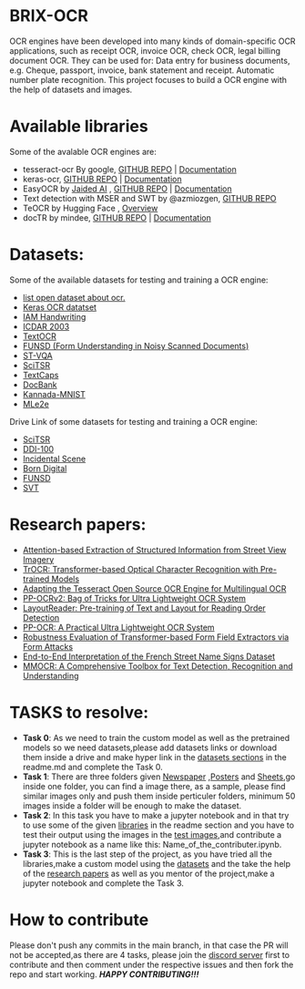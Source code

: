 # BRIX-OCR

OCR engines have been developed into many kinds of domain-specific OCR applications, such as receipt OCR, invoice OCR, check OCR, legal billing document OCR. They can be used for: Data entry for business documents, e.g. Cheque, passport, invoice, bank statement and receipt. Automatic number plate recognition.
This project focuses to build a OCR engine with the help of datasets and images.

# Available libraries
Some of the avalable OCR engines are:
- tesseract-ocr By google, [GITHUB REPO](https://github.com/tesseract-ocr/tesseract) | [Documentation](https://tesseract-ocr.github.io/)
- keras-ocr, [GITHUB REPO](https://github.com/faustomorales/keras-ocr) | [Documentation](https://keras-ocr.readthedocs.io/en/latest/)
- EasyOCR by [Jaided AI](https://github.com/JaidedAI) , [GITHUB REPO](https://github.com/JaidedAI/EasyOCR) | [Documentation](https://www.jaided.ai/easyocr/)
- Text detection with MSER and SWT by @azmiozgen, [GITHUB REPO](https://github.com/azmiozgen/text-detection)
- TeOCR by Hugging Face , [Overview](https://huggingface.co/docs/transformers/model_doc/trocr)
- docTR by mindee, [GITHUB REPO](https://github.com/mindee/doctr) | [Documentation](https://mindee.github.io/doctr/)


# Datasets:
Some of the available datasets for testing and training a OCR engine:
- [list open dataset about ocr.](https://pythonrepo.com/repo/xylcbd-ocr-open-dataset-python-computer-vision)
- [Keras OCR datatset](https://thor.robots.ox.ac.uk/~vgg/data/text/mjsynth.tar.gz)
- [IAM Handwriting](https://paperswithcode.com/dataset/iam)
- [ICDAR 2003](https://paperswithcode.com/dataset/icdar-2003)
- [TextOCR](https://paperswithcode.com/dataset/textocr)
- [FUNSD (Form Understanding in Noisy Scanned Documents)](https://paperswithcode.com/dataset/funsd)
- [ST-VQA](https://paperswithcode.com/dataset/st-vqa)
- [SciTSR](https://paperswithcode.com/dataset/scitsr)
- [TextCaps](https://paperswithcode.com/dataset/textcaps)
- [DocBank](https://paperswithcode.com/dataset/docbank)
- [Kannada-MNIST](https://paperswithcode.com/dataset/kannada-mnist)
- [MLe2e](https://paperswithcode.com/dataset/mle2e)

Drive Link of some datasets for testing and training a OCR engine:
- [SciTSR](https://drive.google.com/file/d/1qXaJblBg9sbPN0xknWsYls1aGGtlp4ZN/view)
- [DDI-100](https://drive.google.com/drive/folders/15L14KyFoUHAqV_f1Jn-u20YYEYVH5u8Z)
- [Incidental Scene](https://drive.google.com/drive/folders/1kvCqqxGHv8uJVclwCkYw1-e2kC4FMOz1?usp=sharing)
- [Born Digital](https://drive.google.com/drive/folders/1N50Xu-1OVFxmmH-RfT3NsYrALzAw8F4f?usp=sharing)
- [FUNSD](https://drive.google.com/drive/folders/1YtMIx2YQTTGiGOaTOoUF1ecxh5x1Ho35?usp=sharing)
- [SVT](https://drive.google.com/drive/folders/1LxBoyIaWlitvNiyIlWB12sUwmmAUDqsr?usp=sharing)


# Research papers:
- [Attention-based Extraction of Structured Information from Street View Imagery](https://paperswithcode.com/paper/attention-based-extraction-of-structured)
- [TrOCR: Transformer-based Optical Character Recognition with Pre-trained Models](https://paperswithcode.com/paper/trocr-transformer-based-optical-character)
- [Adapting the Tesseract Open Source OCR Engine for Multilingual OCR](https://paperswithcode.com/paper/adapting-the-tesseract-open-source-ocr-engine)
- [PP-OCRv2: Bag of Tricks for Ultra Lightweight OCR System](https://paperswithcode.com/paper/pp-ocrv2-bag-of-tricks-for-ultra-lightweight)
- [LayoutReader: Pre-training of Text and Layout for Reading Order Detection](https://paperswithcode.com/paper/layoutreader-pre-training-of-text-and-layout)
- [PP-OCR: A Practical Ultra Lightweight OCR System](https://paperswithcode.com/paper/pp-ocr-a-practical-ultra-lightweight-ocr)
- [Robustness Evaluation of Transformer-based Form Field Extractors via Form Attacks](https://paperswithcode.com/paper/robustness-evaluation-of-transformer-based)
- [End-to-End Interpretation of the French Street Name Signs Dataset](https://paperswithcode.com/paper/end-to-end-interpretation-of-the-french)
- [MMOCR: A Comprehensive Toolbox for Text Detection, Recognition and Understanding](https://paperswithcode.com/paper/mmocr-a-comprehensive-toolbox-for-text)

# TASKS to resolve:
- **Task 0**: As we need to train the custom model as well as the pretrained models so we need datasets,please add datasets links or download them inside a drive and make hyper link in the [datasets sections](https://github.com/Artificial-Brix/BRIX-OCR#datasets) in the readme.md and complete the Task 0.
- **Task 1**: There are three folders given [Newspaper](https://github.com/Artificial-Brix/BRIX-OCR/tree/main/Newspaper) ,[Posters](https://github.com/Artificial-Brix/BRIX-OCR/tree/main/Posters) and [Sheets](https://github.com/Artificial-Brix/BRIX-OCR/tree/main/Sheets),go inside one folder, you can find a image there, as a sample, please find similar images only and push them inside perticuler folders, minimum 50 images inside a folder will be enough to make the dataset.
- **Task 2**: In this task you have to make a jupyter notebook and in that try to use some of the given [libraries](https://github.com/Artificial-Brix/BRIX-OCR#available-libraries) in the readme section and you have to test their output using the images in the [test images](https://github.com/Artificial-Brix/BRIX-OCR/tree/main/test_images),and contribute a jupyter notebook as a name like this: Name_of_the_contributer.ipynb.
- **Task 3**: This is the last step of the project, as you have tried all the libraries,make a custom model using the [datasets](https://github.com/Artificial-Brix/BRIX-OCR#datasets) and the take the help of the [research papers](https://github.com/Artificial-Brix/BRIX-OCR#research-papers) as well as you mentor of the project,make a jupyter notebook and complete the Task 3.


# How to contribute
Please don't push any commits in the main branch, in that case the PR will not be accepted,as there are 4 tasks, please join the [discord server](https://discord.gg/gF9yWDfbpx) first to contribute and then comment under the respective issues and then fork the repo and start working. _**HAPPY CONTRIBUTING!!!**_


